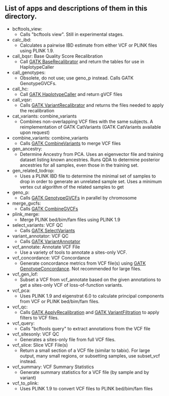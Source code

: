 ## List of apps and descriptions of them in this directory. 

* bcftools_view: 
  - Calls "bcftools view".  Still in experimental stages.
* calc_ibd: 
  * Calculates a pairwise IBD estimate from either VCF or PLINK files using PLINK 1.9.
* call_bqsr: Base Quality Score Recalibration
  * Call [GATK BaseRecalibrator](https://www.broadinstitute.org/gatk/guide/tooldocs/org_broadinstitute_gatk_tools_walkers_bqsr_BaseRecalibrator.php) and return the tables for use in HaplotypeCaller
* call_genotypes: 
  * Obsolete, do not use; use geno_p instead.  Calls GATK GenotypeGVCFs.
* call_hc: 
  * Call [GATK HaplotypeCaller](https://www.broadinstitute.org/gatk/guide/tooldocs/org_broadinstitute_gatk_tools_walkers_haplotypecaller_HaplotypeCaller.php) and return gVCF files
* call_vqsr:
  * Calls [GATK VariantRecalibrator](https://www.broadinstitute.org/gatk/guide/tooldocs/org_broadinstitute_gatk_tools_walkers_variantrecalibration_VariantRecalibrator.php) and returns the files needed to apply the recalibration
* cat_variants: combine_variants
  * Combines non-overlapping VCF files with the same subjects.  A reimplementation of GATK CatVariants (GATK CatVariants available upon request)
* combine_variants: combine_variants
  * Calls [GATK CombineVariants](https://www.broadinstitute.org/gatk/guide/tooldocs/org_broadinstitute_gatk_tools_walkers_variantutils_CombineVariants.php) to merge VCF files
* gen_ancestry: 
  * Determine Ancestry from PCA.  Uses an eigenvector file and training dataset listing known ancestries.  Runs QDA to determine posterior ancestries for all samples, even those in the training set.
* gen_related_todrop: 
  * Uses a PLINK IBD file to determine the minimal set of samples to drop in order to generate an unrelated sample set.  Uses a minimum vertex cut algorithm of the related samples to get 
* geno_p: 
  - Calls [GATK GenotypeGVCFs](https://www.broadinstitute.org/gatk/guide/tooldocs/org_broadinstitute_gatk_tools_walkers_variantutils_GenotypeGVCFs.php) in parallel by chromosome
* merge_gvcfs:
  * Calls [GATK CombineGVCFs](https://www.broadinstitute.org/gatk/guide/tooldocs/org_broadinstitute_gatk_tools_walkers_variantutils_CombineGVCFs.php)
* plink_merge: 
  * Merge PLINK bed/bim/fam files using PLINK 1.9
* select_variants: VCF QC
  * Calls [GATK SelectVariants](https://www.broadinstitute.org/gatk/guide/tooldocs/org_broadinstitute_gatk_tools_walkers_variantutils_SelectVariants.php)
* variant_annotator: VCF QC
  * Calls [GATK VariantAnnotator](https://www.broadinstitute.org/gatk/guide/tooldocs/org_broadinstitute_gatk_tools_walkers_annotator_VariantAnnotator.php)
* vcf_annotate: Annotate VCF File
  * Use a variety of tools to annotate a sites-only VCF.  
* vcf_concordance: VCF Concordance
  * Generate concordance metrics from VCF file(s) using [GATK GenotypeConcordance](https://www.broadinstitute.org/gatk/guide/tooldocs/org_broadinstitute_gatk_tools_walkers_variantutils_GenotypeConcordance.php).  Not recommended for large files.
* vcf_gen_lof: 
  * Subset a VCF from vcf_annotate based on the given annotations to get a sites-only VCF of loss-of-function variants.
* vcf_pca: 
  * Uses PLINK 1.9 and eigenstrat 6.0 to calculate principal components from VCF or PLINK bed/bim/fam files.
* vcf_qc:
  * Calls [GATK ApplyRecalibration](https://www.broadinstitute.org/gatk/guide/tooldocs/org_broadinstitute_gatk_tools_walkers_variantrecalibration_VariantRecalibrator.php) and [GATK VariantFiltration](https://www.broadinstitute.org/gatk/guide/tooldocs/org_broadinstitute_gatk_tools_walkers_filters_VariantFiltration.php) to apply filters to VCF files.
* vcf_query:
  * Calls "bcftools query" to extract annotations from the VCF file
* vcf_sitesonly: VCF QC
  * Generates a sites-only file from full VCF files.
* vcf_slice: Slice VCF File(s)
  * Return a small section of a VCF file (similar to tabix).  For large output, many small regions, or subsetting samples, use subset_vcf instead.
* vcf_summary: VCF Summary Statistics
  * Generate summary statistics for a VCF file (by sample and by variant)
* vcf_to_plink: 
  * Uses PLINK 1.9 to convert VCF files to PLINK bed/bim/fam files
